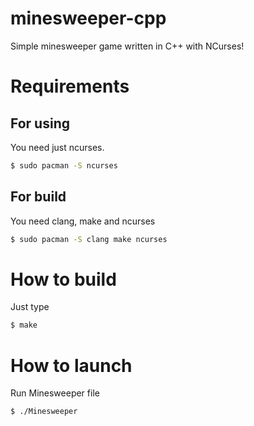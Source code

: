 # minesweeper-cpp
Simple minesweeper game written in C++ with NCurses!
# Requirements
## For using
You need just ncurses.
```bash
$ sudo pacman -S ncurses
```
## For build
You need clang, make and ncurses
```bash
$ sudo pacman -S clang make ncurses
```

# How to build
Just type
```bash
$ make
```
# How to launch
Run Minesweeper file
```bash
$ ./Minesweeper
```
